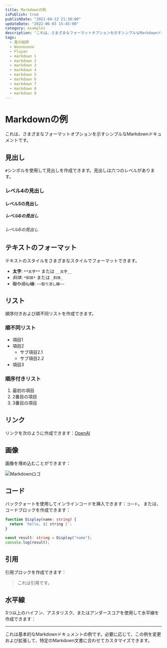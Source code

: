 ```yaml
---
title: Markdownの例
isPublish: true
publishDate: "2021-04-12 21:30:00"
updateDate: "2022-06-03 15:45:00"
category: examples
description: "これは、さまざまなフォーマットオプションを示すシンプルなMarkdownドキュメントです。"
tags:
  - 風の絵師
  - Woooooooo
  - Fluyan
  - markdown 1
  - markdown 2
  - markdown 3
  - markdown 4
  - markdown 5
  - markdown 6
  - markdown 7
  - markdown 8
  - markdown 9
---
```


# Markdownの例

これは、さまざまなフォーマットオプションを示すシンプルなMarkdownドキュメントです。

## 見出し

`#`シンボルを使用して見出しを作成できます。見出しは六つのレベルがあります。

### レベル4の見出し

#### レベル5の見出し

##### レベル6の見出し

###### レベル6の見出し

## テキストのフォーマット

テキストのスタイルをさまざまなスタイルでフォーマットできます。

- **太字**: `**太字**` または `__太字__`
- *斜体*: `*斜体*` または `_斜体_`
- ~~取り消し線~~: `~~取り消し線~~`

## リスト

順序付きおよび順不同リストを作成できます。

### 順不同リスト

- 項目1
- 項目2
  - サブ項目2.1
  - サブ項目2.2
- 項目3

### 順序付きリスト

1. 最初の項目
2. 2番目の項目
3. 3番目の項目

## リンク

リンクを次のように作成できます：[OpenAI](https://www.openai.com/)

## 画像

画像を埋め込むことができます：

![Markdownロゴ](https://markdown-here.com/img/icon256.png)

## コード

バッククォートを使用してインラインコードを挿入できます：`コード`。
または、コードブロックを作成できます：

```ts
function Display(name: string) {
  return `hello, ${ string }`;
}

const result: string = Display("name");
console.log(result);
```

## 引用

引用ブロックを作成できます：

> これは引用です。

## 水平線

3つ以上のハイフン、アスタリスク、またはアンダースコアを使用して水平線を作成できます：

---

これは基本的なMarkdownドキュメントの例です。必要に応じて、この例を変更および拡張して、特定のMarkdown文書に合わせてカスタマイズできます。
